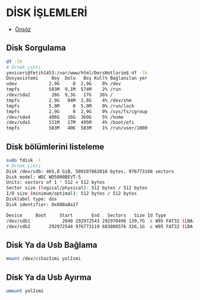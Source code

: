 # DİSK İŞLEMLERİ

- [Önsöz](https://github.com/cicekhasan/DersNotlarim)



## Disk Sorgulama 

```bash
df -lh
# Örnek çıktı
yeniceri@fetih1453:/var/www/html/DersNotlarim$ df -lh
Dosyasistemi     Boy  Dolu   Boş Kull% Bağlanılan yer
udev            2,9G     0  2,9G    0% /dev
tmpfs           583M  9,1M  574M    2% /run
/dev/sda2        28G  9,3G   17G   36% /
tmpfs           2,9G   94M  2,8G    4% /dev/shm
tmpfs           5,0M     0  5,0M    0% /run/lock
tmpfs           2,9G     0  2,9G    0% /sys/fs/cgroup
/dev/sda4       406G   16G  369G    5% /home
/dev/sda1       511M   17M  495M    4% /boot/efi
tmpfs           583M   40K  583M    1% /run/user/1000
```

## Disk bölümlerini listeleme

```bash
sudo fdisk -l
# Örnek çıktı
Disk /dev/sdb: 465,8 GiB, 500107862016 bytes, 976773168 sectors
Disk model: WDC WD5000BEVT-5
Units: sectors of 1 * 512 = 512 bytes
Sector size (logical/physical): 512 bytes / 512 bytes
I/O size (minimum/optimal): 512 bytes / 512 bytes
Disklabel type: dos
Disk identifier: 0x080a8a17

Device     Boot     Start       End   Sectors   Size Id Type
/dev/sdb1            2048 292972543 292970496 139,7G  c W95 FAT32 (LBA)
/dev/sdb2       292972544 976773119 683800576 326,1G  c W95 FAT32 (LBA
```

## Disk Ya da Usb Bağlama

```bash
mount /dev/cihazIsmi yolIsmi
```

## Disk Ya da Usb Ayırma

```bash
umount yolIsmi
```